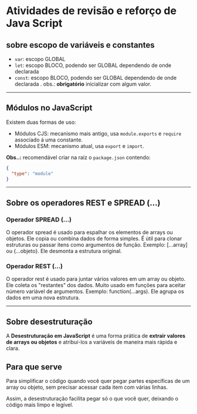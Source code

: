 # Atividades de revisão e reforço de Java Script

## sobre escopo de variáveis e constantes

- `var`: escopo GLOBAL
- `let`: escopo BLOCO, podendo ser GLOBAL dependendo de onde declarada
- `const`: escopo BLOCO, podendo ser GLOBAL dependendo de onde declarada . obs.:
  **obrigatório** inicializar com algum valor.

---

## Módulos no JavaScript

Existem duas formas de uso:

- Módulos CJS: mecanismo mais antigo, usa `module.exports` e `require` associado á uma constante.
- Módulos ESM: mecanismo atual, usa `export` e `import`.

**Obs..:** recomendável criar na raíz o `package.json` contendo:

```json
{
  "type": "module"
}
```

---

## Sobre os operadores REST e SPREAD (...)

### Operador SPREAD (...)

O operador spread é usado para espalhar os elementos de arrays ou objetos. Ele copia ou combina dados de forma simples. É útil para clonar estruturas ou passar itens como argumentos de função. Exemplo: [...array] ou {...objeto}. Ele desmonta a estrutura original.

### Operador REST (...)

O operador rest é usado para juntar vários valores em um array ou objeto. Ele coleta os "restantes" dos dados. Muito usado em funções para aceitar número variável de argumentos. Exemplo: function(...args). Ele agrupa os dados em uma nova estrutura.

---

## Sobre desestruturação

A **Desestruturação em JavaScript** é uma forma prática de **extrair valores de arrays ou objetos** e atribuí-los a variáveis de maneira mais rápida e clara.

## Para que serve

Para simplificar o código quando você quer pegar partes específicas de um array ou objeto, sem precisar acessar cada item com várias linhas.

Assim, a desestruturação facilita pegar só o que você quer, deixando o código mais limpo e legível.
